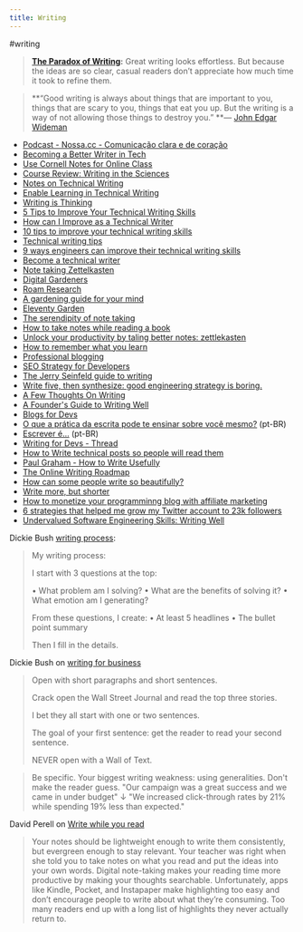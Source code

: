 ```yaml
---
title: Writing
---
```


 #writing

> **[The Paradox of Writing](https://perell.com/note/the-paradoxes-of-modern-life/):** Great writing looks  effortless. But because the ideas are so clear, casual readers don’t  appreciate how much time it took to refine them.

> **“Good writing is always about things that are important to you,  things that are scary to you, things that eat you up. But the writing is a way of not allowing those things to destroy you.”
> **— [John Edgar Wideman](https://click.fourhourmail.com/p9u0l6v9mlh9hvloprir/p8heh9h9rxkzoouq/aHR0cHM6Ly9lbi53aWtpcGVkaWEub3JnL3dpa2kvSm9obl9FZGdhcl9XaWRlbWFu)

- [Podcast - Nossa.cc - Comunicação clara e de coração](https://podcasts.google.com/feed/aHR0cHM6Ly9hbmNob3IuZm0vcy82ZGMwMzFjOC9wb2RjYXN0L3Jzcw/episode/NjY4MjAzNmQtODk1Yi00OGNhLTkyZmUtMzk2YWU4YWZkMTll?ep=14)
- [Becoming a Better Writer in Tech](https://blog.pragmaticengineer.com/becoming-a-better-writer-in-tech/)
- [Use Cornell Notes for Online Class](https://mkaz.blog/misc/use-cornell-notes-for-online-class/)
- [Course Review: Writing in the Sciences](https://mkaz.blog/misc/course-review-writing-in-the-sciences/)
- [Notes on Technical Writing](https://mkaz.blog/misc/notes-on-technical-writing/)
- [Enable Learning in Technical Writing](https://mkaz.blog/misc/enable-learning-in-technical-writing/)
- [Writing is Thinking](https://alistapart.com/article/writing-is-thinking/)
- [5 Tips to Improve Your Technical Writing Skills](https://community.articulate.com/articles/5-tips-to-improve-your-technical-writing-skills)
- [How can I Improve as a Technical Writer](https://medium.com/technical-writing-is-easy/how-can-i-improve-as-a-technical-writer-999810e7b8fc)
- [10 tips to improve your technical writing skills](https://alltogether.swe.org/2019/10/10-tips-to-improve-your-technical-writing-skills/)
- [Technical writing tips](https://thebestschools.org/magazine/technical-writing-tips/)
- [9 ways engineers can improve their technical writing skills](https://interestingengineering.com/9-ways-engineers-can-improve-their-technical-writing-skills)
- [Become a technical writer](https://www.instructionalsolutions.com/blog/become-a-technical-writer)
- [Note taking Zettelkasten](https://eugeneyan.com/writing/note-taking-zettelkasten/)
- [Digital Gardeners](https://nesslabs.com/digital-gardeners)
- [Roam Research](https://nesslabs.com/roam-research)
- [A gardening guide for your mind](https://www.mentalnodes.com/a-gardening-guide-for-your-mind)
- [Eleventy Garden](https://github.com/binyamin/eleventy-garden)
- [The serendipity of note taking](https://www.perell.com/tweetstorms/the-serendipity-of-note-taking)
- [How to take notes while reading a book](https://nesslabs.com/how-to-take-notes-while-reading-a-book)
- [Unlock your productivity by taling better notes: zettlekasten](https://pragmaticlead.com/posts/unlock-your-productivity-by-taling-better-notes-zettlekasten)
- [How to remember what you learn](https://vasilishynkarenka.com/learning/)
- [Professional blogging](https://andrewchen.co/professional-blogging/)
- [SEO Strategy for Developers](https://simpleprogrammer.com/seo-strategy-for-developers/)
- [The Jerry Seinfeld guide to writing](https://perell.com/note/the-jerry-seinfeld-guide-to-writing/)
- [Write five, then synthesize: good engineering strategy is boring.](https://lethain.com/good-engineering-strategy-is-boring/)
- [A Few Thoughts On Writing](https://www.collaborativefund.com/blog/writing/)
- [A Founder's Guide to Writing Well](https://firstround.com/review/a-founders-guide-to-writing-well/)
- [Blogs for Devs](https://stitcher.io/blogs-for-devs/01-intro)
- [O que a prática da escrita pode te ensinar sobre você mesmo?](https://papodehomem.com.br/o-que-a-pratica-da-escrita-pode-te-ensinar-sobre-voce-mesmo/) (pt-BR)
- [Escrever é...](https://papodehomem.com.br/escrever/) (pt-BR)
- [Writing for Devs - Thread](https://twitter.com/GergelyOrosz/status/1353661833236926470)
- [How to Write technical posts so people will read them](https://reasonablypolymorphic.com/blog/writing-technical-posts/)
- [Paul Graham - How to Write Usefully](http://paulgraham.com/useful.html)
- [The Online Writing Roadmap](https://perell.com/essay/my-writing-syllabus/)
- [How can some people write so beautifully?](https://twitter.com/Julian/status/1362498050627887108)
- [Write more, but shorter](https://blog.kewah.com/2021/write-more-but-shorter/)
- [How to monetize your programminng blog with affiliate marketing](https://simpleprogrammer.com/monetize-programming-blog-affiliate-marketing/)
- [6 strategies that helped me grow my Twitter account to 23k followers](https://twitter.com/sunilc_/status/1403593531478843394)
- [Undervalued Software Engineering Skills: Writing Well](https://blog.pragmaticengineer.com/on-writing-well/)



Dickie Bush [writing process](https://twitter.com/dickiebush/status/1489236776547979272):

> My writing process:
>
> I start with 3 questions at the top:
>
> • What problem am I solving?
> • What are the benefits of solving it?
> • What emotion am I generating?
>
> From these questions, I create:
> • At least 5 headlines
> • The bullet point summary
>
> Then I fill in the details.



Dickie Bush on [writing for business](https://twitter.com/dickiebush/status/1402061441583259649)

> Open with short paragraphs and short sentences. 
>
> Crack open the Wall Street Journal and read the top three stories. 
>
> I bet they all start with one or two sentences.  
>
> The goal of your first sentence: get the reader to read your second sentence. 
>
> NEVER open with a Wall of Text.

> Be specific. Your biggest writing weakness: using generalities. Don't make the reader guess. "Our campaign was a great success and we came in under budget"  ↓ "We increased click-through rates by 21% while spending 19% less than expected."



David Perell on [Write while you read](https://perell.com/note/write-while-you-read/)

> Your notes should be lightweight enough to write them consistently, but  evergreen enough to stay relevant. Your teacher was right when she told  you to take notes on what you read and put the ideas into your own  words. Digital note-taking makes your reading time more productive by  making your thoughts searchable. Unfortunately, apps like Kindle,  Pocket, and Instapaper make highlighting too easy and don’t encourage  people to write about what they’re consuming. Too many readers end up  with a long list of highlights they never actually return to. 